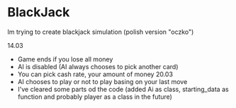 # BlackJack
Im trying to create blackjack simulation (polish version "oczko")

14.03
- Game ends if you lose all money
- AI is disabled (AI always chooses to pick another card)
- You can pick cash rate, your amount of money
20.03
- AI chooses to play or not to play basing on your last move
- I've cleared some parts od the code (added Ai as class, starting_data as function and probably player as a class in the future)
